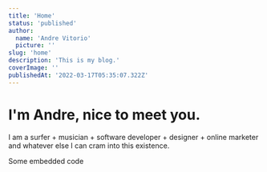 ```yaml
---
title: 'Home'
status: 'published'
author:
  name: 'Andre Vitorio'
  picture: ''
slug: 'home'
description: 'This is my blog.'
coverImage: ''
publishedAt: '2022-03-17T05:35:07.322Z'
---
```


# I'm Andre, nice to meet you.

I am a surfer + musician + software developer + designer + online marketer and whatever else I can cram into this existence.

<div>Some embedded code</div>

